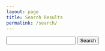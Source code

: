 ```yaml
---
layout: page
title: Search Results
permalink: /search/
---
```


<form action="/search/" method="get">
    <label for="search-box"></label>
    <input type="text" class="search-box" name="query">
    <input type="submit" value="Search">
</form>

<ul class="post-list" id="search-results"></ul>

<script>
    window.store = {
        {% for post in site.posts %}
        "{{ post.url | slugify }}": {
            "title": "{{ post.title | xml_escape }}",
            "author": "{{ post.author | xml_escape }}",
            "category": "{{ post.category | xml_escape }}",
            "content": {{ post.content | strip_html | strip_newlines | jsonify }},
            "url": "{{ post.url | xml_escape }}",
            "date": "{{ post.date | date: "%b %-d, %Y" }}"
        }{% unless forloop.last %},{% endunless %}
        {% endfor %}
    };
</script>
<script src="/assets/js/search.js"></script>
